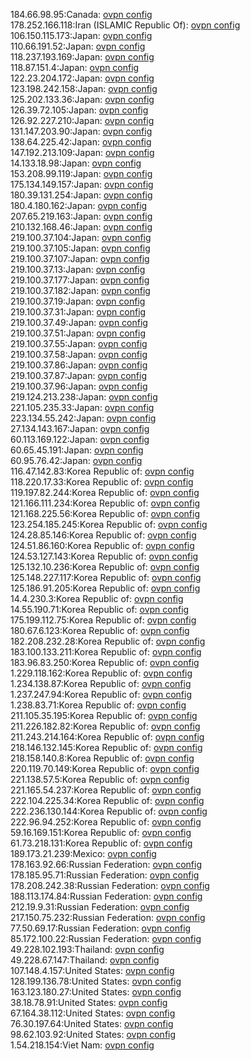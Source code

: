 184.66.98.95:Canada: [ovpn config](vpn/184_66_98_95.ovpn)  
178.252.166.118:Iran (ISLAMIC Republic Of): [ovpn config](vpn/178_252_166_118.ovpn)  
106.150.115.173:Japan: [ovpn config](vpn/106_150_115_173.ovpn)  
110.66.191.52:Japan: [ovpn config](vpn/110_66_191_52.ovpn)  
118.237.193.169:Japan: [ovpn config](vpn/118_237_193_169.ovpn)  
118.87.151.4:Japan: [ovpn config](vpn/118_87_151_4.ovpn)  
122.23.204.172:Japan: [ovpn config](vpn/122_23_204_172.ovpn)  
123.198.242.158:Japan: [ovpn config](vpn/123_198_242_158.ovpn)  
125.202.133.36:Japan: [ovpn config](vpn/125_202_133_36.ovpn)  
126.39.72.105:Japan: [ovpn config](vpn/126_39_72_105.ovpn)  
126.92.227.210:Japan: [ovpn config](vpn/126_92_227_210.ovpn)  
131.147.203.90:Japan: [ovpn config](vpn/131_147_203_90.ovpn)  
138.64.225.42:Japan: [ovpn config](vpn/138_64_225_42.ovpn)  
147.192.213.109:Japan: [ovpn config](vpn/147_192_213_109.ovpn)  
14.133.18.98:Japan: [ovpn config](vpn/14_133_18_98.ovpn)  
153.208.99.119:Japan: [ovpn config](vpn/153_208_99_119.ovpn)  
175.134.149.157:Japan: [ovpn config](vpn/175_134_149_157.ovpn)  
180.39.131.254:Japan: [ovpn config](vpn/180_39_131_254.ovpn)  
180.4.180.162:Japan: [ovpn config](vpn/180_4_180_162.ovpn)  
207.65.219.163:Japan: [ovpn config](vpn/207_65_219_163.ovpn)  
210.132.168.46:Japan: [ovpn config](vpn/210_132_168_46.ovpn)  
219.100.37.104:Japan: [ovpn config](vpn/219_100_37_104.ovpn)  
219.100.37.105:Japan: [ovpn config](vpn/219_100_37_105.ovpn)  
219.100.37.107:Japan: [ovpn config](vpn/219_100_37_107.ovpn)  
219.100.37.13:Japan: [ovpn config](vpn/219_100_37_13.ovpn)  
219.100.37.177:Japan: [ovpn config](vpn/219_100_37_177.ovpn)  
219.100.37.182:Japan: [ovpn config](vpn/219_100_37_182.ovpn)  
219.100.37.19:Japan: [ovpn config](vpn/219_100_37_19.ovpn)  
219.100.37.31:Japan: [ovpn config](vpn/219_100_37_31.ovpn)  
219.100.37.49:Japan: [ovpn config](vpn/219_100_37_49.ovpn)  
219.100.37.51:Japan: [ovpn config](vpn/219_100_37_51.ovpn)  
219.100.37.55:Japan: [ovpn config](vpn/219_100_37_55.ovpn)  
219.100.37.58:Japan: [ovpn config](vpn/219_100_37_58.ovpn)  
219.100.37.86:Japan: [ovpn config](vpn/219_100_37_86.ovpn)  
219.100.37.87:Japan: [ovpn config](vpn/219_100_37_87.ovpn)  
219.100.37.96:Japan: [ovpn config](vpn/219_100_37_96.ovpn)  
219.124.213.238:Japan: [ovpn config](vpn/219_124_213_238.ovpn)  
221.105.235.33:Japan: [ovpn config](vpn/221_105_235_33.ovpn)  
223.134.55.242:Japan: [ovpn config](vpn/223_134_55_242.ovpn)  
27.134.143.167:Japan: [ovpn config](vpn/27_134_143_167.ovpn)  
60.113.169.122:Japan: [ovpn config](vpn/60_113_169_122.ovpn)  
60.65.45.191:Japan: [ovpn config](vpn/60_65_45_191.ovpn)  
60.95.76.42:Japan: [ovpn config](vpn/60_95_76_42.ovpn)  
116.47.142.83:Korea Republic of: [ovpn config](vpn/116_47_142_83.ovpn)  
118.220.17.33:Korea Republic of: [ovpn config](vpn/118_220_17_33.ovpn)  
119.197.82.244:Korea Republic of: [ovpn config](vpn/119_197_82_244.ovpn)  
121.166.111.234:Korea Republic of: [ovpn config](vpn/121_166_111_234.ovpn)  
121.168.225.56:Korea Republic of: [ovpn config](vpn/121_168_225_56.ovpn)  
123.254.185.245:Korea Republic of: [ovpn config](vpn/123_254_185_245.ovpn)  
124.28.85.146:Korea Republic of: [ovpn config](vpn/124_28_85_146.ovpn)  
124.51.86.160:Korea Republic of: [ovpn config](vpn/124_51_86_160.ovpn)  
124.53.127.143:Korea Republic of: [ovpn config](vpn/124_53_127_143.ovpn)  
125.132.10.236:Korea Republic of: [ovpn config](vpn/125_132_10_236.ovpn)  
125.148.227.117:Korea Republic of: [ovpn config](vpn/125_148_227_117.ovpn)  
125.186.91.205:Korea Republic of: [ovpn config](vpn/125_186_91_205.ovpn)  
14.4.230.3:Korea Republic of: [ovpn config](vpn/14_4_230_3.ovpn)  
14.55.190.71:Korea Republic of: [ovpn config](vpn/14_55_190_71.ovpn)  
175.199.112.75:Korea Republic of: [ovpn config](vpn/175_199_112_75.ovpn)  
180.67.6.123:Korea Republic of: [ovpn config](vpn/180_67_6_123.ovpn)  
182.208.232.28:Korea Republic of: [ovpn config](vpn/182_208_232_28.ovpn)  
183.100.133.211:Korea Republic of: [ovpn config](vpn/183_100_133_211.ovpn)  
183.96.83.250:Korea Republic of: [ovpn config](vpn/183_96_83_250.ovpn)  
1.229.118.162:Korea Republic of: [ovpn config](vpn/1_229_118_162.ovpn)  
1.234.138.87:Korea Republic of: [ovpn config](vpn/1_234_138_87.ovpn)  
1.237.247.94:Korea Republic of: [ovpn config](vpn/1_237_247_94.ovpn)  
1.238.83.71:Korea Republic of: [ovpn config](vpn/1_238_83_71.ovpn)  
211.105.35.195:Korea Republic of: [ovpn config](vpn/211_105_35_195.ovpn)  
211.226.182.82:Korea Republic of: [ovpn config](vpn/211_226_182_82.ovpn)  
211.243.214.164:Korea Republic of: [ovpn config](vpn/211_243_214_164.ovpn)  
218.146.132.145:Korea Republic of: [ovpn config](vpn/218_146_132_145.ovpn)  
218.158.140.8:Korea Republic of: [ovpn config](vpn/218_158_140_8.ovpn)  
220.119.70.149:Korea Republic of: [ovpn config](vpn/220_119_70_149.ovpn)  
221.138.57.5:Korea Republic of: [ovpn config](vpn/221_138_57_5.ovpn)  
221.165.54.237:Korea Republic of: [ovpn config](vpn/221_165_54_237.ovpn)  
222.104.225.34:Korea Republic of: [ovpn config](vpn/222_104_225_34.ovpn)  
222.236.130.144:Korea Republic of: [ovpn config](vpn/222_236_130_144.ovpn)  
222.96.94.252:Korea Republic of: [ovpn config](vpn/222_96_94_252.ovpn)  
59.16.169.151:Korea Republic of: [ovpn config](vpn/59_16_169_151.ovpn)  
61.73.218.131:Korea Republic of: [ovpn config](vpn/61_73_218_131.ovpn)  
189.173.21.239:Mexico: [ovpn config](vpn/189_173_21_239.ovpn)  
178.163.92.66:Russian Federation: [ovpn config](vpn/178_163_92_66.ovpn)  
178.185.95.71:Russian Federation: [ovpn config](vpn/178_185_95_71.ovpn)  
178.208.242.38:Russian Federation: [ovpn config](vpn/178_208_242_38.ovpn)  
188.113.174.84:Russian Federation: [ovpn config](vpn/188_113_174_84.ovpn)  
212.19.9.31:Russian Federation: [ovpn config](vpn/212_19_9_31.ovpn)  
217.150.75.232:Russian Federation: [ovpn config](vpn/217_150_75_232.ovpn)  
77.50.69.17:Russian Federation: [ovpn config](vpn/77_50_69_17.ovpn)  
85.172.100.22:Russian Federation: [ovpn config](vpn/85_172_100_22.ovpn)  
49.228.102.193:Thailand: [ovpn config](vpn/49_228_102_193.ovpn)  
49.228.67.147:Thailand: [ovpn config](vpn/49_228_67_147.ovpn)  
107.148.4.157:United States: [ovpn config](vpn/107_148_4_157.ovpn)  
128.199.136.78:United States: [ovpn config](vpn/128_199_136_78.ovpn)  
163.123.180.27:United States: [ovpn config](vpn/163_123_180_27.ovpn)  
38.18.78.91:United States: [ovpn config](vpn/38_18_78_91.ovpn)  
67.164.38.112:United States: [ovpn config](vpn/67_164_38_112.ovpn)  
76.30.197.64:United States: [ovpn config](vpn/76_30_197_64.ovpn)  
98.62.103.92:United States: [ovpn config](vpn/98_62_103_92.ovpn)  
1.54.218.154:Viet Nam: [ovpn config](vpn/1_54_218_154.ovpn)  
